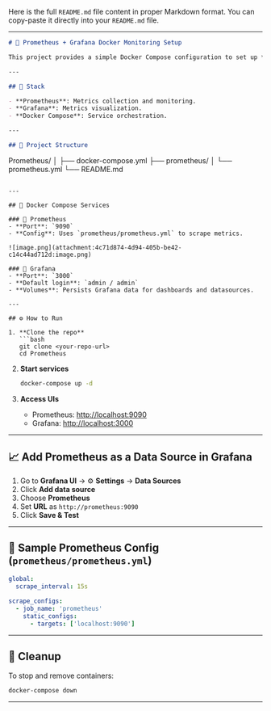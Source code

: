 Here is the full `README.md` file content in proper Markdown format. You can copy-paste it directly into your `README.md` file.

---

```markdown
# 🚀 Prometheus + Grafana Docker Monitoring Setup

This project provides a simple Docker Compose configuration to set up **Prometheus** and **Grafana** for monitoring containerized applications.

---

## 🧱 Stack

- **Prometheus**: Metrics collection and monitoring.
- **Grafana**: Metrics visualization.
- **Docker Compose**: Service orchestration.

---

## 📁 Project Structure

```

Prometheus/
│
├── docker-compose.yml
├── prometheus/
│   └── prometheus.yml
└── README.md

````

---

## 🐳 Docker Compose Services

### 🔹 Prometheus
- **Port**: `9090`
- **Config**: Uses `prometheus/prometheus.yml` to scrape metrics.

![image.png](attachment:4c71d874-4d94-405b-be42-c14c44ad712d:image.png)

### 🔹 Grafana
- **Port**: `3000`
- **Default login**: `admin / admin`
- **Volumes**: Persists Grafana data for dashboards and datasources.

---

## ⚙️ How to Run

1. **Clone the repo**  
   ```bash
   git clone <your-repo-url>
   cd Prometheus
````

2. **Start services**

   ```bash
   docker-compose up -d
   ```

3. **Access UIs**

   * Prometheus: [http://localhost:9090](http://localhost:9090)
   * Grafana: [http://localhost:3000](http://localhost:3000)

---

## 📈 Add Prometheus as a Data Source in Grafana

1. Go to **Grafana UI** → ⚙️ **Settings** → **Data Sources**
2. Click **Add data source**
3. Choose **Prometheus**
4. Set **URL** as `http://prometheus:9090`
5. Click **Save & Test**

---

## 🧪 Sample Prometheus Config (`prometheus/prometheus.yml`)

```yaml
global:
  scrape_interval: 15s

scrape_configs:
  - job_name: 'prometheus'
    static_configs:
      - targets: ['localhost:9090']
```

---

## 🧹 Cleanup

To stop and remove containers:

```bash
docker-compose down
```

---
